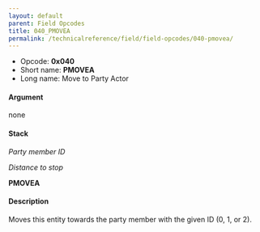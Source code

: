 ```yaml
---
layout: default
parent: Field Opcodes
title: 040_PMOVEA
permalink: /technicalreference/field/field-opcodes/040-pmovea/
---
```


-   Opcode: **0x040**
-   Short name: **PMOVEA**
-   Long name: Move to Party Actor

#### Argument

none

#### Stack

  
*Party member ID*

*Distance to stop*

**PMOVEA**

#### Description

Moves this entity towards the party member with the given ID (0, 1, or 2).
